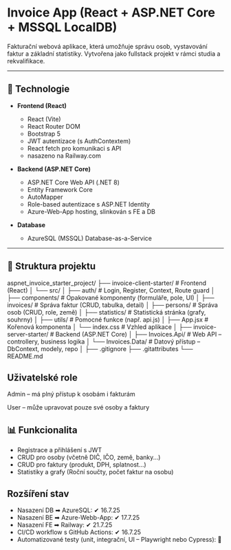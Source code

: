 # Invoice App (React + ASP.NET Core + MSSQL LocalDB)

Fakturační webová aplikace, která umožňuje správu osob, vystavování faktur a základní statistiky. Vytvořena jako fullstack projekt v rámci studia a rekvalifikace.

---

## 🔧 Technologie

- **Frontend (React)**  
  - React (Vite)
  - React Router DOM
  - Bootstrap 5
  - JWT autentizace (s AuthContextem)
  - React fetch pro komunikaci s API
  - nasazeno na Railway.com

- **Backend (ASP.NET Core)**  
  - ASP.NET Core Web API (.NET 8)
  - Entity Framework Core
  - AutoMapper
  - Role-based autentizace s ASP.NET Identity
  - Azure-Web-App hosting, slinkován s FE a DB

- **Database**
  - AzureSQL (MSSQL) Database-as-a-Service
---

## 🧱 Struktura projektu

aspnet_invoice_starter_project/
├── invoice-client-starter/ # Frontend (React)
│ └── src/
│ ├── auth/ # Login, Register, Context, Route guard
│ ├── components/ # Opakované komponenty (formuláře, pole, UI)
│ ├── invoices/ # Správa faktur (CRUD, tabulka, detail)
│ ├── persons/ # Správa osob (CRUD, role, země)
│ ├── statistics/ # Statistická stránka (grafy, souhrny)
│ ├── utils/ # Pomocné funkce (např. api.js)
│ ├── App.jsx # Kořenová komponenta
│ └── index.css # Vzhled aplikace
│
├── invoice-server-starter/ # Backend (ASP.NET Core)
│ ├── Invoices.Api/ # Web API – controllery, business logika
│ └── Invoices.Data/ # Datový přístup – DbContext, modely, repo
│
├── .gitignore
├── .gitattributes
└── README.md 

## Uživatelské role
Admin – má plný přístup k osobám i fakturám

User – může upravovat pouze své osoby a faktury

## 📊 Funkcionalita
- Registrace a přihlášení s JWT
- CRUD pro osoby (včetně DIČ, IČO, země, banky...)
- CRUD pro faktury (produkt, DPH, splatnost...)
- Statistiky a grafy (Roční součty, počet faktur na osobu)

## Rozšíření stav
- Nasazení DB ➡ AzureSQL:  ✔ 16.7.25
- Nasazení BE ➡ Azure-Webb-App:  ✔ 17.7.25
- Nasazení FE ➡ Railway:   ✔ 21.7.25
- CI/CD workflow s GitHub Actions:   ✔ 16.7.25
- Automatizované testy (unit, integrační, UI – Playwright nebo Cypress): 🧭